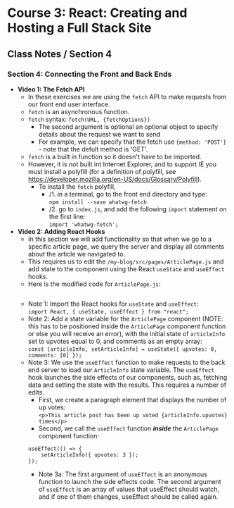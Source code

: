 # Course 3: React: Creating and Hosting a Full Stack Site
## Class Notes / Section 4

### Section 4: Connecting the Front and Back Ends
- __Video 1: The Fetch API__
  - In these exercises we are using the `fetch` API to make requests from our front end user interface.
  - `fetch` is an asynchronous function.
  - `fetch` syntax: `fetch(URL, {fetchOptions})`
    - The second argument is optional an optional object to specify details about the request we want to send
    - For example, we can specify that the  fetch use `{method: 'POST'}` - note that the defult method is 'GET'.
  - `fetch` is a built in function so it doesn't have to be imported.
  - However, it is not built int Internet Explorer, and to support IE you must install a polyfill (for a definition of polyfill, see <https://developer.mozilla.org/en-US/docs/Glossary/Polyfill>).
    - To install the `fetch` polyfill, 
      - /1. in a terminal, go to the front end directory and type:   
        `npm install --save whatwg-fetch`
      - /2. go to `index.js`, and add the following `import` statement on the first line:   
        `import 'whatwg-fetch';`
- __Video 2: Adding React Hooks__
  - In this section we will add functionality so that when we go to a specific article page, we query the server and display all comments about the article we navigated to.
  - This requires us to edit the `/my-blog/src/pages/ArticlePage.js` and add state to the component using the React `useState` and `useEffect` hooks.
  - Here is the modified code for `ArticlePage.js`:
    ```
    
    ```
  - Note 1: Import the React hooks for `useState` and `useEffect`:    
    `import React, { useState, useEffect } from "react";`
  - Note 2: Add a state variable for the `ArticlePage` component (NOTE: this has to be positioned inside the `ArticlePage` component function or else you will receive an error), with the initial state of `articleInfo` set to upvotes equal to 0, and comments as an empty array:   
    `const [articleInfo, setArticleInfo] = useState({ upvotes: 0, comments: [0] });`
  - Note 3: We use the `useEffect` function to make requests to the back end server to load our `ArticleInfo` state variable. The `useEffect` hook launches the side effects of our components, such as, fetching data and setting the state with the results. This requires a number of edits.
    - First, we create a paragraph element that displays the number of up votes:    
      `<p>This article post has been up voted {articleInfo.upvotes} times</p>`
    - Second, we call the `useEffect` function ___inside___ the `ArticlePage` component function:
    ```
    useEffect(() => {
        setArticleInfo({ upvotes: 3 });
    });   
    ```
      - Note 3a: The first argument of `useEffect` is an anonymous function to launch the side effects code. The second argument of `useEffect` is an array of values that useEffect should watch, and if one of them changes, useEffect should be called again.
